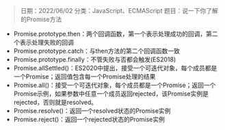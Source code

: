 > 日期：2022/06/02
分类：JavaScript、ECMAScript
题目：说一下你了解的Promise方法

- Promise.prototype.then：两个回调函数，第一个表示处理成功的回调，第二个表示处理失败的回调
- Promise.prototype.catch：与then方法的第二个回调函数一致
- Promise.prototype.finally：不管失败与否都会触发(ES2018)
- Promise.allSettled()：ES2020中提出，接受一个可迭代对象，每个成员都是一个Promise；返回值包含每一个Promise处理的结果
- Promise.all()：接受一个可迭代对象，每个成员都是一个Promise；返回一个Promise示例，如果参数中任意一个成员返回rejected，该Promise实例是rejected，否则就是resolved。
- Promise.resolve()：返回一个resolved状态的Promise实例
- Promise.reject()：返回一个rejected状态的Promise实例